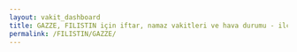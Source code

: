 ```yaml
---
layout: vakit_dashboard
title: GAZZE, FILISTIN için iftar, namaz vakitleri ve hava durumu - ilçe/eyalet seç
permalink: /FILISTIN/GAZZE/
---
```


<script type="text/javascript">
  var GLOBAL_COUNTRY = 'FILISTIN';
  var GLOBAL_CITY = 'GAZZE';
  var GLOBAL_STATE = '';
  var lat = 72;
  var lon = 21;
</script>
